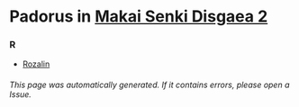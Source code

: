 # Padorus in [Makai Senki Disgaea 2](https://myanimelist.net/manga/694/Makai_Senki_Disgaea_2)

### R
* [Rozalin](https://github.com/shadow578/Project-Padoru/blob/master/table-of-contents/characters/Rozalin.md)

###### This page was automatically generated. If it contains errors, please open a Issue.
